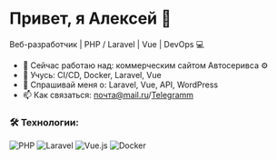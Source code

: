 # Привет, я Алексей 👋
Веб-разработчик | PHP / Laravel | Vue | DevOps 💻

- 🔭 Сейчас работаю над: коммерческим сайтом Автосеривса ⚙️
- 🌱 Учусь: CI/CD, Docker, Laravel, Vue
- 💬 Спрашивай меня о: Laravel, Vue, API, WordPress
- 📫 Как связаться: [почта@mail.ru](mailto:oceanfluddy@gmail.com)/[Telegramm](https://t.me/psyhomod)

### 🛠 Технологии:
![PHP](https://img.shields.io/badge/-PHP-777?style=flat&logo=php)
![Laravel](https://img.shields.io/badge/-Laravel-red?style=flat&logo=laravel)
![Vue.js](https://img.shields.io/badge/-Vue.js-41B883?style=flat&logo=vue.js)
![Docker](https://img.shields.io/badge/-Docker-2496ED?style=flat&logo=docker)
